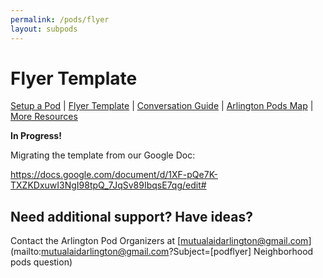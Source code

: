 ```yaml
---
permalink: /pods/flyer
layout: subpods
---
```


# Flyer Template

[Setup a Pod](/pods/setup) | [Flyer Template](/pods/flyer) | [Conversation Guide](/pods/conversation) | [Arlington Pods Map](/pods/map) | [More Resources](/pods/resources)

**In Progress!** 

Migrating the template from our Google Doc:

https://docs.google.com/document/d/1XF-pQe7K-TXZKDxuwI3NgI98tpQ_7JqSv89IbqsE7qg/edit#

## Need additional support? Have ideas?

Contact the Arlington Pod Organizers at [mutualaidarlington@gmail.com](mailto:mutualaidarlington@gmail.com?Subject=[podflyer] Neighborhood pods question)
